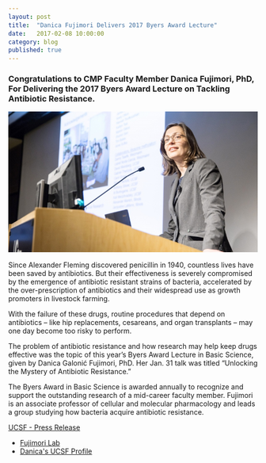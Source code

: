 ```yaml
---
layout: post
title:  "Danica Fujimori Delivers 2017 Byers Award Lecture"
date:   2017-02-08 10:00:00
category: blog
published: true
---
```


### Congratulations to CMP Faculty Member Danica Fujimori, PhD, For Delivering the 2017 Byers Award Lecture on Tackling Antibiotic Resistance.

![Photo of Danica](/assets/images/blog/fujimori_byers_award.jpg)

Since Alexander Fleming discovered penicillin in 1940, countless lives have been saved by antibiotics. But their effectiveness is severely compromised by the emergence of antibiotic resistant strains of bacteria, accelerated by the over-prescription of antibiotics and their widespread use as growth promoters in livestock farming.

With the failure of these drugs, routine procedures that depend on antibiotics – like hip replacements, cesareans, and organ transplants – may one day become too risky to perform.

The problem of antibiotic resistance and how research may help keep drugs effective was the topic of this year’s Byers Award Lecture in Basic Science, given by Danica Galonić Fujimori, PhD. Her Jan. 31 talk was titled “Unlocking the Mystery of Antibiotic Resistance.”

The Byers Award in Basic Science is awarded annually to recognize and support the outstanding research of a mid-career faculty member. Fujimori is an associate professor of cellular and molecular pharmacology and leads a group studying how bacteria acquire antibiotic resistance.

[UCSF - Press Release](http://www.ucsf.edu/news/2017/02/405751/fujimori-delivers-2017-byers-award-lecture-tackling-antibiotic-resistance)

- [Fujimori Lab](http://fujimorilab.ucsf.edu/)
- [Danica's UCSF Profile](http://profiles.ucsf.edu/danica.galonicfujimori)
